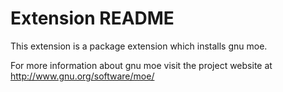 # Extension README

This extension is a package extension which installs gnu moe.

For more information about gnu moe visit the project website at
http://www.gnu.org/software/moe/

